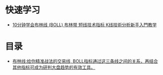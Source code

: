 

# 快速学习
* [10分钟学会布林线 (BOLL) 布林带 短线技术指标 K线技術分析新手入門教学](https://www.youtube.com/watch?v=s4q9_3CY_aM&t=39s)


# 目录
* [布林线:给你精准战法的交易线, BOLL指标通过这三条线之间的关系，再结合其他指标可成为研判大盘趋势的有效工具。](https://weread.qq.com/web/reader/d7c32f9071d7b82ed7c9b52kd3d322001ad3d9446802347)
